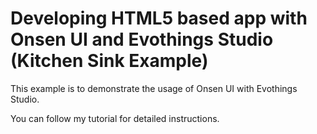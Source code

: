 # Developing HTML5 based app with Onsen UI and Evothings Studio (Kitchen Sink Example)

This example is to demonstrate the usage of Onsen UI with Evothings Studio.

You can follow my tutorial for detailed instructions.